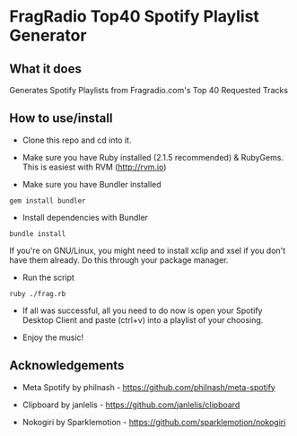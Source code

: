 FragRadio Top40 Spotify Playlist Generator
==========================================

What it does
-------------

Generates Spotify Playlists from Fragradio.com's Top 40 Requested Tracks

How to use/install
----------------

- Clone this repo and cd into it.

- Make sure you have Ruby installed (2.1.5 recommended) & RubyGems. This is easiest with RVM (http://rvm.io)

- Make sure you have Bundler installed

```
gem install bundler
```

- Install dependencies with Bundler

```
bundle install
```

If you're on GNU/Linux, you might need to install xclip and xsel if you don't have them already. Do this through your
package manager.

- Run the script

```
ruby ./frag.rb
```

- If all was successful, all you need to do now is open your Spotify Desktop Client and paste (ctrl+v) into
a playlist of your choosing.

- Enjoy the music!

Acknowledgements
-------------------

- Meta Spotify by philnash - https://github.com/philnash/meta-spotify

- Clipboard by janlelis - https://github.com/janlelis/clipboard

- Nokogiri by Sparklemotion - https://github.com/sparklemotion/nokogiri
